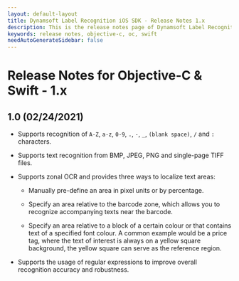 ```yaml
---
layout: default-layout
title: Dynamsoft Label Recognition iOS SDK - Release Notes 1.x
description: This is the release notes page of Dynamsoft Label Recognition for iOS SDK version 1.x.
keywords: release notes, objective-c, oc, swift
needAutoGenerateSidebar: false
---
```


# Release Notes for Objective-C & Swift - 1.x

## 1.0 (02/24/2021)

* Supports recognition of `A-Z`, `a-z`, `0-9`, `.`, `-`, `_`, `(blank space)`, `/` and `:` characters.

* Supports text recognition from BMP, JPEG, PNG and single-page TIFF files.

* Supports zonal OCR and provides three ways to localize text areas:

	- Manually pre-define an area in pixel units or by percentage.

	- Specify an area relative to the barcode zone, which allows you to recognize accompanying texts near the barcode.

	- Specify an area relative to a block of a certain colour or that contains text of a specified font colour. A common example would be a price tag, where the text of interest is always on a yellow square background, the yellow square can serve as the reference region.

* Supports the usage of regular expressions to improve overall recognition accuracy and robustness.
